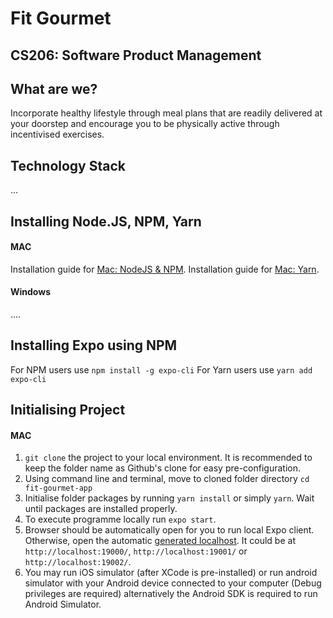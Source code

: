 
# Fit Gourmet 

## CS206: Software Product Management


## What are we?
Incorporate healthy lifestyle through meal plans that are readily delivered at your doorstep and encourage you to be physically active through incentivised exercises.


## Technology Stack
...

## Installing Node.JS, NPM, Yarn
#### MAC
Installation guide for [Mac: NodeJS & NPM](https://treehouse.github.io/installation-guides/mac/node-mac.html).
Installation guide for [Mac: Yarn]( https://classic.yarnpkg.com/en/docs/install/#mac-stable).

#### Windows
....


## Installing Expo using NPM
For NPM users use `npm install -g expo-cli`
For Yarn users use `yarn add expo-cli`



## Initialising Project
#### MAC
1. `git clone` the project to your local environment. It is recommended to keep the folder name as Github's clone for easy pre-configuration.
2. Using command line and terminal, move to cloned folder directory `cd fit-gourmet-app`
3. Initialise folder packages by running `yarn install` or simply `yarn`. Wait until packages are installed properly.
4. To execute programme locally run `expo start`.
5. Browser should be automatically open for you to run local Expo client. Otherwise, open the automatic [generated localhost](http://localhost:19000/). It could be at `http://localhost:19000/`, `http://localhost:19001/` or `http://localhost:19002/`.
6. You may run iOS simulator (after XCode is pre-installed) or run android simulator with your Android device connected to your computer (Debug privileges are required) alternatively the Android SDK is required to run Android Simulator.

